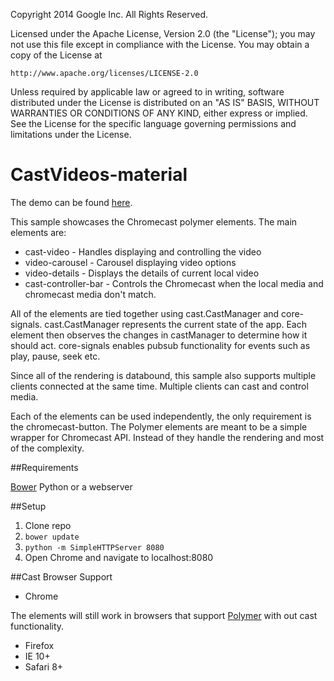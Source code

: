 Copyright 2014 Google Inc. All Rights Reserved.

Licensed under the Apache License, Version 2.0 (the "License");
you may not use this file except in compliance with the License.
You may obtain a copy of the License at

    http://www.apache.org/licenses/LICENSE-2.0

Unless required by applicable law or agreed to in writing, software
distributed under the License is distributed on an "AS IS" BASIS,
WITHOUT WARRANTIES OR CONDITIONS OF ANY KIND, either express or implied.
See the License for the specific language governing permissions and
limitations under the License.

# CastVideos-material

The demo can be found [here](http://googlecast.github.io/CastVideos-material/).

This sample showcases the Chromecast polymer elements.  The main elements are:

* cast-video - Handles displaying and controlling the video
* video-carousel - Carousel displaying video options
* video-details - Displays the details of current local video
* cast-controller-bar - Controls the Chromecast when the local media and chromecast media
don't match.

All of the elements are tied together using cast.CastManager and core-signals.  cast.CastManager
represents the current state of the app.  Each element then observes the changes in castManager to
determine how it should act.  core-signals enables pubsub functionality for events such as play,
pause, seek etc.

Since all of the rendering is databound, this sample also supports multiple clients connected at
the same time.  Multiple clients can cast and control media.

Each of the elements can be used independently, the only requirement is the chromecast-button.
The Polymer elements are meant to be a simple wrapper for Chromecast API.  Instead of  they handle
the rendering
and most of the complexity.

##Requirements

[Bower](http://bower.io/)
Python or a webserver

##Setup

1. Clone repo
2. `bower update`
3. `python -m SimpleHTTPServer 8080`
4. Open Chrome and navigate to localhost:8080

##Cast Browser Support
* Chrome

The elements will still work in browsers that support [Polymer](https://www.polymer-project.org/0.5/resources/compatibility.html) with out cast functionality.
* Firefox
* IE 10+
* Safari 8+
